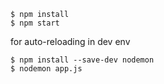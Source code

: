 ```shell
$ npm install
$ npm start

```
for auto-reloading in dev env
```shell
$ npm install --save-dev nodemon
$ nodemon app.js
```